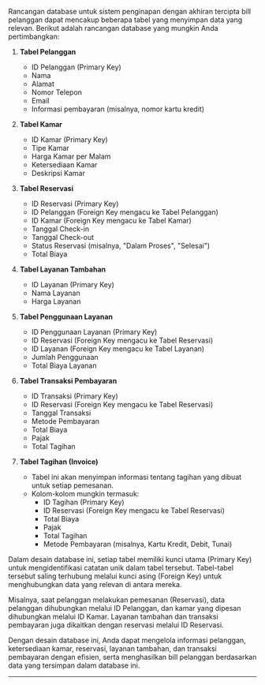Rancangan database untuk sistem penginapan dengan akhiran tercipta bill pelanggan dapat mencakup beberapa tabel yang menyimpan data yang relevan. Berikut adalah rancangan database yang mungkin Anda pertimbangkan:

1. **Tabel Pelanggan**
   - ID Pelanggan (Primary Key)
   - Nama
   - Alamat
   - Nomor Telepon
   - Email
   - Informasi pembayaran (misalnya, nomor kartu kredit)

2. **Tabel Kamar**
   - ID Kamar (Primary Key)
   - Tipe Kamar
   - Harga Kamar per Malam
   - Ketersediaan Kamar
   - Deskripsi Kamar


3. **Tabel Reservasi**
   - ID Reservasi (Primary Key)
   - ID Pelanggan (Foreign Key mengacu ke Tabel Pelanggan)
   - ID Kamar (Foreign Key mengacu ke Tabel Kamar)
   - Tanggal Check-in
   - Tanggal Check-out
   - Status Reservasi (misalnya, "Dalam Proses", "Selesai")
   - Total Biaya

4. **Tabel Layanan Tambahan**
   - ID Layanan (Primary Key)
   - Nama Layanan
   - Harga Layanan

5. **Tabel Penggunaan Layanan**
   - ID Penggunaan Layanan (Primary Key)
   - ID Reservasi (Foreign Key mengacu ke Tabel Reservasi)
   - ID Layanan (Foreign Key mengacu ke Tabel Layanan)
   - Jumlah Penggunaan
   - Total Biaya Layanan

6. **Tabel Transaksi Pembayaran**
   - ID Transaksi (Primary Key)
   - ID Reservasi (Foreign Key mengacu ke Tabel Reservasi)
   - Tanggal Transaksi
   - Metode Pembayaran
   - Total Biaya
   - Pajak
   - Total Tagihan

4. **Tabel Tagihan (Invoice)**
   - Tabel ini akan menyimpan informasi tentang tagihan yang dibuat untuk setiap pemesanan.
   - Kolom-kolom mungkin termasuk:
     - ID Tagihan (Primary Key)
     - ID Reservasi (Foreign Key mengacu ke Tabel Reservasi)
     - Total Biaya
     - Pajak
     - Total Tagihan
     - Metode Pembayaran (misalnya, Kartu Kredit, Debit, Tunai)

Dalam desain database ini, setiap tabel memiliki kunci utama (Primary Key) untuk mengidentifikasi catatan unik dalam tabel tersebut. Tabel-tabel tersebut saling terhubung melalui kunci asing (Foreign Key) untuk menghubungkan data yang relevan di antara mereka.

Misalnya, saat pelanggan melakukan pemesanan (Reservasi), data pelanggan dihubungkan melalui ID Pelanggan, dan kamar yang dipesan dihubungkan melalui ID Kamar. Layanan tambahan dan transaksi pembayaran juga dikaitkan dengan reservasi melalui ID Reservasi.

Dengan desain database ini, Anda dapat mengelola informasi pelanggan, ketersediaan kamar, reservasi, layanan tambahan, dan transaksi pembayaran dengan efisien, serta menghasilkan bill pelanggan berdasarkan data yang tersimpan dalam database ini.


--------------------------------------------------------------------------------------------------